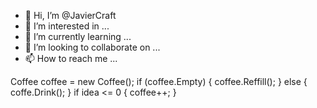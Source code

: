 - 👋 Hi, I’m @JavierCraft
- 👀 I’m interested in ...
- 🌱 I’m currently learning ...
- 💞️ I’m looking to collaborate on ...
- 📫 How to reach me ...

Coffee coffee = new Coffee();
if (coffee.Empty)
{
	coffee.Reffill();
}
else
{
	coffe.Drink();
}
if idea <= 0 {
	coffee++;
}
